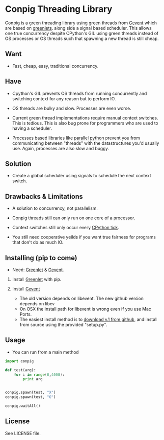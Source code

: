Conpig Threading Library
========================

Conpig is a green threading library using green threads from [Gevent](http://www.gevent.org/intro.html)
which are based on [greenlets](https://pypi.python.org/pypi/greenlet).
along side a signal based scheduler.
This allows one true concurrency despite CPython's GIL using green threads instead of OS processes or OS threads such that spawning a new thread is still cheap.

Want
----

* Fast, cheap, easy, traditional concurrency.

Have
----

* Cpython's GIL prevents OS threads from running concurrently and switching context for any reason but to perform IO.

* OS threads are bulky and slow.  Processes are even worse.

* Current green thread implementations require manual context switches. This is tedious. This is also bug prone for programmers who are used to having a scheduler.

* Processes based libraries like [parallel python](http://www.parallelpython.com/) prevent you from communicating between "threads" with the datastructures you'd usually use.  Again, processes are also slow and buggy.

Solution
--------

* Create a global scheduler using signals to schedule the next context switch.

Drawbacks & Limitations
-----------------------

* A solution to concurrency, not parallelism.

* Conpig threads still can only run on one core of a processor.

* Context switches still only occur every [CPython tick](http://www.dabeaz.com/python/UnderstandingGIL.pdf).

* You still need cooperative yeilds if you want true fairness for programs that don't do as much IO.

Installing (pip to come)
------------------------

* Need: [Greenlet](https://pypi.python.org/pypi/greenlet)  & [Gevent](http://www.gevent.org/intro.html).

1. Install [Greenlet](https://pypi.python.org/pypi/greenlet) with pip.

2. Install [Gevent](http://www.gevent.org/intro.html)
    - The old version depends on libevent.  The new github version depends on libev
    - On OSX the install path for libevent is wrong even if you use Mac Ports.
    - The easiest install method is to [download v.1 from github](https://github.com/surfly/gevent), and install from source using the provided "setup.py".

Usage
-----

* You can run from a main method

```python
import conpig

def test(arg):
    for i in range(0,4000):
        print arg


conpig.spawn(test, "X")
conpig.spawn(test, "O")

conpig.waitAll()
```


License
-------

See LICENSE file.